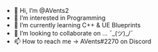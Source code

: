 - 👋 Hi, I’m @AVents2
- 👀 I’m interested in Programming
- 🌱 I’m currently learning C++ & UE Blueprints
- 💞️ I’m looking to collaborate on ... ¯\_(ツ)_/¯
- 📫 How to reach me -> AVents#2270 on Discord

<!---
AVents2/AVents2 is a ✨ special ✨ repository because its `README.md` (this file) appears on your GitHub profile.
You can click the Preview link to take a look at your changes.
--->
